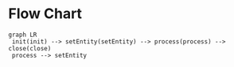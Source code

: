 # Flow Chart

``` mermaid
graph LR
 init(init) --> setEntity(setEntity) --> process(process) --> close(close)
 process --> setEntity
```
